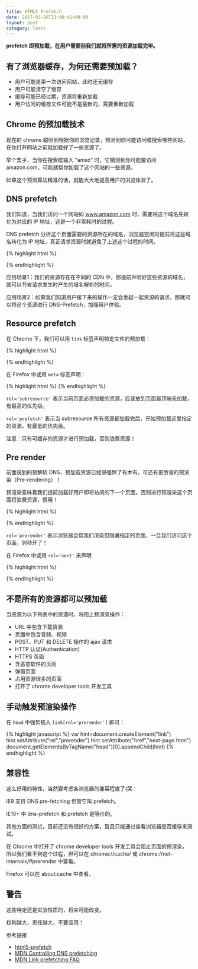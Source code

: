 ```yaml
---
title: HTML5 Prefetch
date: 2017-03-26T23:00:41+00:00
layout: post
category: learn
---
```



**prefetch 即预加载，在用户需要前我们就将所需的资源加载完毕。**

## 有了浏览器缓存，为何还需要预加载？

* 用户可能是第一次访问网站，此时还无缓存
* 用户可能清空了缓存
* 缓存可能已经过期，资源将重新加载
* 用户访问的缓存文件可能不是最新的，需要重新加载

## Chrome 的预加载技术

现在的 chrome 聪明到根据你的浏览记录，预测到你可能访问或搜索哪些网站，在你打开网站之前就加载好了一些资源了。

举个栗子，当你在搜索框输入 "amaz" 时，它猜测到你可能要访问 amazon.com，可能就帮你加载了这个网站的一些资源。

如果这个预测算法精准的话，就能大大地提高用户的浏览体验了。

## DNS prefetch

我们知道，当我们访问一个网站如 www.amazon.com 时，需要将这个域名先转化为对应的 IP 地址，这是一个非常耗时的过程。

DNS prefetch 分析这个页面需要的资源所在的域名，浏览器空闲时提前将这些域名转化为 IP 地址，真正请求资源时就避免了上述这个过程的时间。

{% highlight html %}
<meta http-equiv='x-dns-prefetch-control' content='on'>
<link rel='dns-prefetch' href='http://g-ecx.images-amazon.com'>
<link rel='dns-prefetch' href='http://z-ecx.images-amazon.com'>
<link rel='dns-prefetch' href='http://ecx.images-amazon.com'>
<link rel='dns-prefetch' href='http://completion.amazon.com'>
<link rel='dns-prefetch' href='http://fls-na.amazon.com'>
{% endhighlight %}

应用场景1：我们的资源存在在不同的 CDN 中，那提前声明好这些资源的域名，就可以节省请求发生时产生的域名解析的时间。

应用场景2：如果我们知道用户接下来的操作一定会发起一起资源的请求，那就可以将这个资源进行 DNS-Prefetch，加强用户体验。

## Resource prefetch

在 Chrome 下，我们可以用 `link` 标签声明特定文件的预加载：

{% highlight html %}
<link rel='subresource' href='critical.js'>
<link rel='subresource' href='main.css'>

<link rel='prefetch' href='secondary.js'>
{% endhighlight %}

在 Firefox 中或用 `meta` 标签声明：

{% highlight html %}
<meta http-equiv="Link" content="<critical.js>; rel=prefetch">
{% endhighlight %}

`rel='subresource'` 表示当前页面必须加载的资源，应该放到页面最顶端先加载，有最高的优先级。

`rel='prefetch'` 表示当 subresource 所有资源都加载完后，开始预加载这里指定的资源，有最低的优先级。

注意：只有可缓存的资源才进行预加载，否则浪费资源！

## Pre render

前面说到的预解析 DNS、预加载资源已经够强悍了有木有，可还有更厉害的预渲染（Pre-rendering）！

预渲染意味着我们提前加载好用户即将访问的下一个页面，否则进行预渲染这个页面将浪费资源，慎用！

{% highlight html %}
<link rel='prerender' href='http://www.pagetoprerender.com'>
{% endhighlight %}

`rel='prerender'` 表示浏览器会帮我们渲染但隐藏指定的页面，一旦我们访问这个页面，则秒开了！

在 Firefox 中或用 `rel='next'` 来声明

{% highlight html %}
<link rel="next" href="http://www.pagetoprerender.com">
{% endhighlight %}

## 不是所有的资源都可以预加载

当资源为以下列表中的资源时，将阻止预渲染操作：

* URL 中包含下载资源
* 页面中包含音频、视频
* POST、PUT 和 DELETE 操作的 ajax 请求
* HTTP 认证(Authentication)
* HTTPS 页面
* 含恶意软件的页面
* 弹窗页面
* 占用资源很多的页面
* 打开了 chrome developer tools 开发工具

## 手动触发预渲染操作

在 `head` 中强势插入 `link[rel='prerender']` 即可：

{% highlight javascript %}
var hint=document.createElement("link")
hint.setAttribute("rel","prerender")
hint.setAttribute("href","next-page.html")
document.getElementsByTagName("head")[0].appendChild(hint)
{% endhighlight %}

## 兼容性

这么好用的特性，当然要考虑各浏览器的兼容程度了(哭：

IE9 支持 DNS pre-fetching 但管它叫 prefetch。

IE10+ 中 dns-prefetch 和 prefetch 是等价的。

其他方面的测试，目前还没有很好的方案，暂且只能通过查看浏览器是否缓存来测试。

在 Chrome 中打开了 chrome developer tools 开发工具会阻止页面的预渲染，所以我们看不到这个过程，但可以在 chrome://cache/ 或 chrome://net-internals/#prerender 中查看。

Firefox 可以在 about:cache 中查看。

## 警告

这些特定还是实验性质的，将来可能改变。

权利越大，责任越大，不要滥用！

参考链接

* [html5-prefetch](https://medium.com/@luisvieira_gmr/html5-prefetch-1e54f6dda15d)
* [MDN Controlling DNS prefetching](https://developer.mozilla.org/en-US/docs/Web/HTTP/Controlling_DNS_prefetching)
* [MDN Link prefetching FAQ](https://developer.mozilla.org/en-US/docs/Web/HTTP/Link_prefetching_FAQ)
